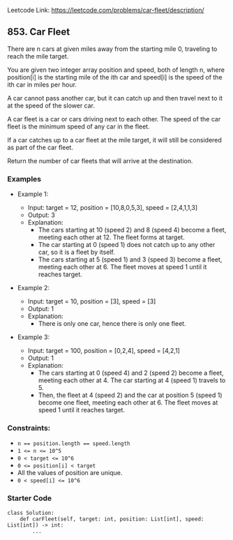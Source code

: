 Leetcode Link: https://leetcode.com/problems/car-fleet/description/

## 853. Car Fleet

There are n cars at given miles away from the starting mile 0, traveling to reach the mile target.

You are given two integer array position and speed, both of length n, where position[i] is the starting mile of the ith car and speed[i] is the speed of the ith car in miles per hour.

A car cannot pass another car, but it can catch up and then travel next to it at the speed of the slower car.

A car fleet is a car or cars driving next to each other. The speed of the car fleet is the minimum speed of any car in the fleet.

If a car catches up to a car fleet at the mile target, it will still be considered as part of the car fleet.

Return the number of car fleets that will arrive at the destination.

### Examples 

- Example 1:
    - Input: target = 12, position = [10,8,0,5,3], speed = [2,4,1,1,3]
    - Output: 3
    - Explanation:
        - The cars starting at 10 (speed 2) and 8 (speed 4) become a fleet, meeting each other at 12. The fleet forms at target.
        - The car starting at 0 (speed 1) does not catch up to any other car, so it is a fleet by itself.
        - The cars starting at 5 (speed 1) and 3 (speed 3) become a fleet, meeting each other at 6. The fleet moves at speed 1 until it reaches target.

- Example 2:
    - Input: target = 10, position = [3], speed = [3]
    - Output: 1
    - Explanation:
        - There is only one car, hence there is only one fleet.

- Example 3:
    - Input: target = 100, position = [0,2,4], speed = [4,2,1]
    - Output: 1
    - Explanation:
        - The cars starting at 0 (speed 4) and 2 (speed 2) become a fleet, meeting each other at 4. The car starting at 4 (speed 1) travels to 5.
        - Then, the fleet at 4 (speed 2) and the car at position 5 (speed 1) become one fleet, meeting each other at 6. The fleet moves at speed 1 until it reaches target.

### Constraints:

- `n == position.length == speed.length`
- `1 <= n <= 10^5`
- `0 < target <= 10^6`
- `0 <= position[i] < target`
- All the values of position are unique.
- `0 < speed[i] <= 10^6`

### Starter Code
```
class Solution:
    def carFleet(self, target: int, position: List[int], speed: List[int]) -> int:
        ...
```